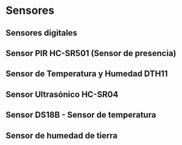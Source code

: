 # Sensores

## Sensores digitales

## Sensor PIR HC-SR501 (Sensor de presencia)

## Sensor de Temperatura y Humedad DTH11

## Sensor Ultrasónico HC-SR04

## Sensor DS18B - Sensor de temperatura

## Sensor de humedad de tierra

